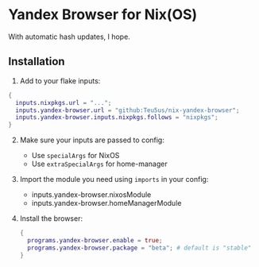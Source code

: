 # Yandex Browser for Nix(OS)

With automatic hash updates, I hope.

## Installation

1. Add to your flake inputs:

``` nix
{
  inputs.nixpkgs.url = "...";
  inputs.yandex-browser.url = "github:Teu5us/nix-yandex-browser";
  inputs.yandex-browser.inputs.nixpkgs.follows = "nixpkgs";
}
```

2. Make sure your inputs are passed to config:

   * Use `specialArgs` for NixOS
   * Use `extraSpecialArgs` for home-manager

3. Import the module you need using `imports` in your config:

   * inputs.yandex-browser.nixosModule
   * inputs.yandex-browser.homeManagerModule
   
4. Install the browser:

   ```nix
   {
     programs.yandex-browser.enable = true;
     programs.yandex-browser.package = "beta"; # default is "stable"
   }
   ```
